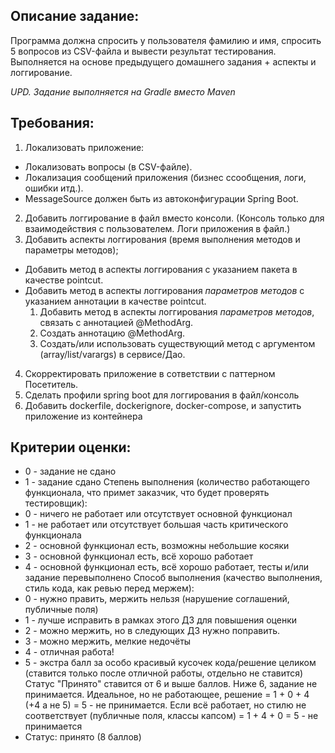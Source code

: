 ## Описание задание:

Программа должна спросить у пользователя фамилию и имя, спросить 5 вопросов из CSV-файла и вывести результат тестирования.
Выполняется на основе предыдущего домашнего задания + аспекты и логгирование.


*UPD. Задание выполняется на Gradle вместо Maven*


## Требования:
1. Локализовать приложение:
* Локализовать вопросы (в CSV-файле).
* Локализация сообщений приложения (бизнес ссообщения, логи, ошибки итд.). 
* MessageSource должен быть из автоконфигурации Spring Boot.
2. Добавить логгирование в файл вместо консоли. (Консоль только для взаимодействия с пользователем. Логи приложения в файл.)
3. Добавить аспекты логгирования (время выполнения методов и параметры методов);
* Добавить метод в аспекты логгирования с указанием пакета в качестве pointcut.
* Добавить метод в аспекты логгирования *параметров методов* с указанием аннотации в качестве pointcut.
   1. Добавить метод в аспекты логгирования *параметров методов*, связать с аннотацией @MethodArg.
   2. Создать аннотацию @MethodArg.
   3. Создать/или использовать существующий метод с аргументом (array/list/varargs) в сервисе/Дао.
4. Скорректировать приложение в сответствии с паттерном Посетитель.
5. Сделать профили spring boot для логгирования в файл/консоль
6. Добавить dockerfile, dockerignore, docker-compose, и запустить приложение из контейнера

## Критерии оценки:
- 0 - задание не сдано
- 1 - задание сдано Степень выполнения (количество работающего функционала, что примет заказчик, что будет проверять тестировщик):
- 0 - ничего не работает или отсутствует основной функционал
- 1 - не работает или отсутствует большая часть критического функционала
- 2 - основной функционал есть, возможны небольшие косяки
- 3 - основной функционал есть, всё хорошо работает
- 4 - основной функционал есть, всё хорошо работает, тесты и/или задание перевыполнено Способ выполнения (качество выполнения, стиль кода, как ревью перед мержем):
- 0 - нужно править, мержить нельзя (нарушение соглашений, публичные поля)
- 1 - лучше исправить в рамках этого ДЗ для повышения оценки
- 2 - можно мержить, но в следующих ДЗ нужно поправить.
- 3 - можно мержить, мелкие недочёты
- 4 - отличная работа!
- 5 - экстра балл за особо красивый кусочек кода/решение целиком (ставится только после отличной работы, отдельно не ставится) Статус "Принято" ставится от 6 и выше баллов. Ниже 6, задание не принимается. Идеальное, но не работающее, решение = 1 + 0 + 4 (+4 а не 5) = 5 - не принимается. Если всё работает, но стилю не соответствует (публичные поля, классы капсом) = 1 + 4 + 0 = 5 - не принимается
- Статус: принято (8 баллов) 

